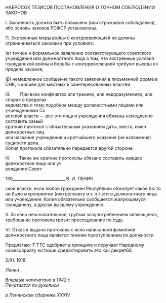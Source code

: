 НАБРОСОК ТЕЗИСОВ ПОСТАНОВЛЕНИЯ О ТОЧНОМ СОБЛЮДЕНИИ ЗАКОНОВ

I. Законность должна быть повышена (или строжайше соблюдаема), ибо основы зако­нов РСФСР установлены.

П. Экстренные меры _войны_ с контрреволюцией не должны ограничиваться законами при условиях:

(а) точное и формальное заявление соответствующего советского учреждения или должностного лица о том, что экстренные условия гражданской войны и борь­бы с контрреволюцией требуют выхода из предела законов;

(β) немедленное сообщение такого заявления в письменной форме в СНК, с ко­пией для местных и заинтересованных властей.

III.        При всех конфликтах или трениях, или недоразумениях, или спорах о пределах  
ведомства и тому подобное между должностными лицами или учреждениями Со­  
ветской власти — все эти лица и учреждения обязаны немедленно составить самый  
краткий протокол с обязательным указанием даты, места, имен должностных лиц  
или названия учреждения и кратчайшего указания (не изложения) сущности дела.  
Копия протокола обязательно передается другой стороне.

IV.       Такие же краткие протоколы обязано составить каждое должностное лицо или уч­  
реждение Совет-

  

130__________________________ В. И. ЛЕНИН

ской власти, если любой гражданин Республики обжалует какое бы то ни было ме­роприятие (или волокиту и т. п.) этого должностного лица или учреждения. Копия обязательно сообщается жалующемуся гражданину, а другая высшему учрежде­нию.

V. За явно неосновательное, грубым злоупотреблением являющееся, требование про­токола грозит преследование по суду.

VI. Отказ в выдаче протокола с ясно написанной фамилией должностного лица являет­ся тяжким преступлением по должности.

Предлагаю: Τ TTC одобряет _в принципе_ и поручает Народному комиссариату юстиции средактировать это как декрет60.

2/XI. 1918.

_Ленин_

_Впервые напечатано в 1942 г.                                                              Печатается по рукописи_

_в Ленинском сборнике_ _XXXIV_